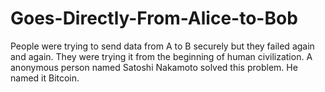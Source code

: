 # Goes-Directly-From-Alice-to-Bob
People were trying to send data from A to B securely but they failed again and again. They were trying it from the beginning of human civilization. A anonymous person named Satoshi Nakamoto solved this problem. He named it Bitcoin.
